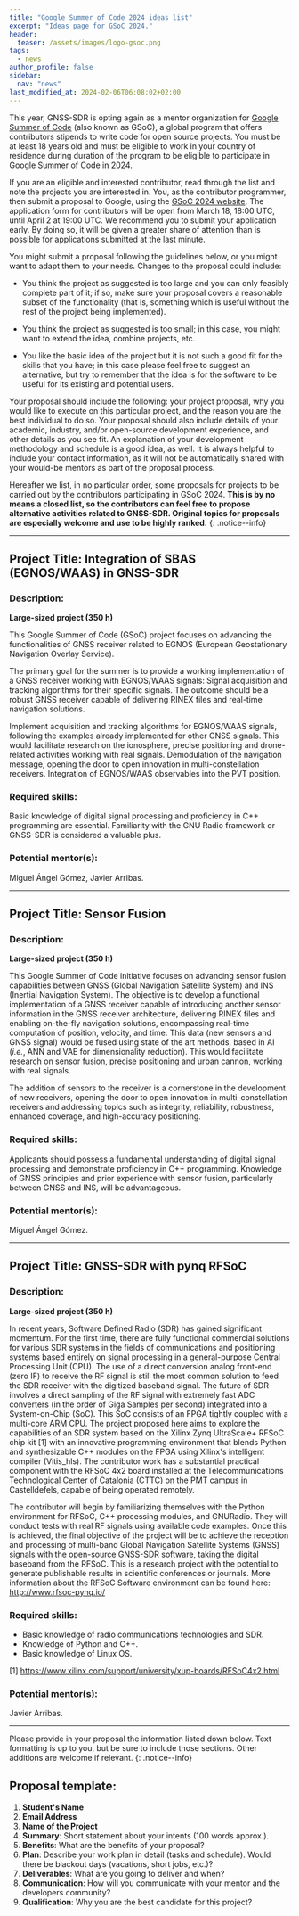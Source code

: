 ```yaml
---
title: "Google Summer of Code 2024 ideas list"
excerpt: "Ideas page for GSoC 2024."
header:
  teaser: /assets/images/logo-gsoc.png
tags:
  - news  
author_profile: false
sidebar:
  nav: "news"
last_modified_at: 2024-02-06T06:08:02+02:00
---
```



This year, GNSS-SDR is opting again as a mentor organization for [Google
Summer of Code](https://summerofcode.withgoogle.com/) (also known as GSoC), a
global program that offers contributors stipends to write code for open source
projects. You must be at least 18 years old and must be eligible
to work in your country of residence during duration of the program to be
eligible to participate in Google Summer of Code in 2024.

If you are an eligible and interested contributor, read through the list and note
the projects you are interested in. You, as the contributor programmer, then submit
a proposal to Google, using the [GSoC 2024
website](https://summerofcode.withgoogle.com/). The application form for
contributors will be open from March 18, 18:00 UTC, until April 2 at 19:00 UTC. We recommend
you to submit your application early. By doing so, it will be given a greater
share of attention than is possible for applications submitted at the last
minute.

You might submit a proposal following the guidelines below, or you might want to
adapt them to your needs. Changes to the proposal could include:

  * You think the project as suggested is too large and you can only feasibly
  complete part of it; if so, make sure your proposal covers a reasonable subset
  of the functionality (that is, something which is useful without the rest of
  the project being implemented).

  * You think the project as suggested is too small; in this case, you might
  want to extend the idea, combine projects, etc.

  * You like the basic idea of the project but it is not such a good fit for
  the skills that you have; in this case please feel free to suggest an
  alternative, but try to remember that the idea is for the software to be
  useful for its existing and potential users.

Your proposal should include the following: your project proposal, why you would
like to execute on this particular project, and the reason you are the best
individual to do so. Your proposal should also include details of your academic,
industry, and/or open-source development experience, and other details as you
see fit. An explanation of your development methodology and schedule is a good
idea, as well. It is always helpful to include your contact information, as it
will not be automatically shared with your would-be mentors as part of the
proposal process.

  Hereafter we list, in no particular order, some proposals for projects to be
  carried out by the contributors participating in GSoC 2024. **This is by no means
  a closed list, so the contributors can feel free to propose alternative activities
  related to GNSS-SDR. Original topics for proposals are especially welcome and
  use to be highly ranked.**
  {: .notice--info}

-------


## Project Title: Integration of SBAS (EGNOS/WAAS) in GNSS-SDR
### Description:

**Large-sized project (350 h)**

This Google Summer of Code (GSoC) project focuses on advancing the
functionalities of GNSS receiver related to EGNOS (European Geostationary
Navigation Overlay Service).

The primary goal for the summer is to provide a working implementation of a GNSS
receiver working with EGNOS/WAAS signals: Signal acquisition and tracking
algorithms for their specific signals. The outcome should be a robust GNSS
receiver capable of delivering RINEX files and real-time navigation solutions.

Implement acquisition and tracking algorithms for EGNOS/WAAS signals, following
the examples already implemented for other GNSS signals. This would facilitate
research on the ionosphere, precise positioning and drone-related activities
working with real signals. Demodulation of the navigation message, opening the
door to open innovation in multi-constellation receivers. Integration of
EGNOS/WAAS observables into the PVT position.

### Required skills:
Basic knowledge of digital signal processing and
proficiency in C++ programming are essential. Familiarity with the GNU Radio
framework or GNSS-SDR is considered a valuable plus. 

### Potential mentor(s):
Miguel Ángel Gómez, Javier Arribas.

-------

## Project Title: Sensor Fusion
### Description:

**Large-sized project (350 h)**

This Google Summer of Code initiative focuses on advancing sensor fusion
capabilities between GNSS (Global Navigation Satellite System) and INS (Inertial
Navigation System). The objective is to develop a functional implementation of a
GNSS receiver capable of introducing another sensor information in the GNSS
receiver architecture, delivering RINEX files and enabling on-the-fly navigation
solutions, encompassing real-time computation of position, velocity, and time.
This data (new sensors and GNSS signal) would be fused using state of the art
methods, based in AI (*i.e.*, ANN and VAE for dimensionality reduction).  This would
facilitate research on sensor fusion, precise positioning and urban cannon,
working with real signals.

The addition of sensors to the receiver is a cornerstone in the development of
new receivers, opening the door to open innovation in multi-constellation
receivers and addressing topics such as integrity, reliability, robustness,
enhanced coverage, and high-accuracy positioning.

### Required skills:

Applicants should possess a fundamental understanding of
digital signal processing and demonstrate proficiency in C++ programming.
Knowledge of GNSS principles and prior experience with sensor fusion,
particularly between GNSS and INS, will be advantageous. 

### Potential mentor(s):
Miguel Ángel Gómez.

-------

## Project Title: GNSS-SDR with pynq RFSoC
### Description:

**Large-sized project (350 h)**

In recent years, Software Defined Radio (SDR) has gained significant momentum.
For the first time, there are fully functional commercial solutions for various
SDR systems in the fields of communications and positioning systems based
entirely on signal processing in a general-purpose Central Processing Unit
(CPU). The use of a direct conversion analog front-end (zero IF) to receive the
RF signal is still the most common solution to feed the SDR receiver with the
digitized baseband signal. The future of SDR involves a direct sampling of the
RF signal with extremely fast ADC converters (in the order of Giga Samples per
second) integrated into a System-on-Chip (SoC). This SoC consists of an FPGA
tightly coupled with a multi-core ARM CPU. The project proposed here aims to
explore the capabilities of an SDR system based on the Xilinx Zynq UltraScale+
RFSoC chip kit [1] with an innovative programming environment that blends Python
and synthesizable C++ modules on the FPGA using Xilinx's intelligent compiler
(Vitis_hls). The contributor work has a substantial practical component with the
RFSoC 4x2 board installed at the Telecommunications Technological Center of
Catalonia (CTTC) on the PMT campus in Castelldefels, capable of being operated
remotely.

The contributor will begin by familiarizing themselves with the Python
environment for RFSoC, C++ processing modules, and GNURadio. They will conduct
tests with real RF signals using available code examples. Once this is achieved,
the final objective of the project will be to achieve the reception and
processing of multi-band Global Navigation Satellite Systems (GNSS) signals with
the open-source GNSS-SDR software, taking the digital baseband from the RFSoC.
This is a research project with the potential to generate publishable results in
scientific conferences or journals. More information about the RFSoC Software
environment can be found here: http://www.rfsoc-pynq.io/

### Required skills:

- Basic knowledge of radio communications technologies and SDR.
- Knowledge of Python and C++.
- Basic knowledge of Linux OS.

[1] https://www.xilinx.com/support/university/xup-boards/RFSoC4x2.html 

### Potential mentor(s):
Javier Arribas.



---------

Please provide in your proposal the information listed down below. Text
formatting is up to you, but be sure to include those sections. Other additions
are welcome if relevant.
{: .notice--info}

## Proposal template:

  1. **Student's Name**
  2. **Email Address**
  3. **Name of the Project**
  4. **Summary**: Short statement about your intents (100 words approx.).
  5. **Benefits**: What are the benefits of your proposal?
  6. **Plan**: Describe your work plan in detail (tasks and schedule). Would
  there be blackout days (vacations, short jobs, etc.)?
  7. **Deliverables**: What are you going to deliver and when?
  8. **Communication**: How will you communicate with your mentor and the
  developers community?
  9. **Qualification**: Why you are the best candidate for this project?

